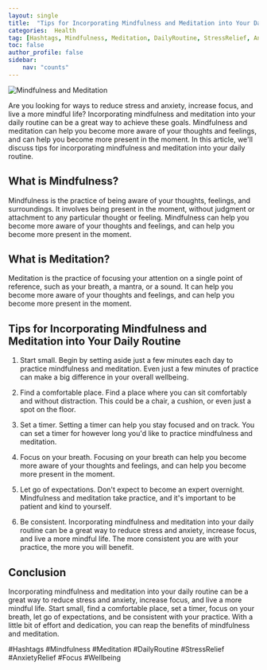 ```yaml
---
layout: single
title:  "Tips for Incorporating Mindfulness and Meditation into Your Daily Routine"
categories:  Health
tag: [Hashtags, Mindfulness, Meditation, DailyRoutine, StressRelief, AnxietyRelief, Focus, Wellbeing, ]
toc: false
author_profile: false
sidebar:
    nav: "counts"
---
```

    
![Mindfulness and Meditation](https://images.pexels.com/photos/859087/pexels-photo-859087.jpeg?auto=compress&cs=tinysrgb&dpr=2&h=650&w=940)

Are you looking for ways to reduce stress and anxiety, increase focus, and live a more mindful life? Incorporating mindfulness and meditation into your daily routine can be a great way to achieve these goals. Mindfulness and meditation can help you become more aware of your thoughts and feelings, and can help you become more present in the moment. In this article, we'll discuss tips for incorporating mindfulness and meditation into your daily routine.

## What is Mindfulness?

Mindfulness is the practice of being aware of your thoughts, feelings, and surroundings. It involves being present in the moment, without judgment or attachment to any particular thought or feeling. Mindfulness can help you become more aware of your thoughts and feelings, and can help you become more present in the moment.

## What is Meditation?

Meditation is the practice of focusing your attention on a single point of reference, such as your breath, a mantra, or a sound. It can help you become more aware of your thoughts and feelings, and can help you become more present in the moment.

## Tips for Incorporating Mindfulness and Meditation into Your Daily Routine

1. Start small. Begin by setting aside just a few minutes each day to practice mindfulness and meditation. Even just a few minutes of practice can make a big difference in your overall wellbeing.

2. Find a comfortable place. Find a place where you can sit comfortably and without distraction. This could be a chair, a cushion, or even just a spot on the floor.

3. Set a timer. Setting a timer can help you stay focused and on track. You can set a timer for however long you'd like to practice mindfulness and meditation.

4. Focus on your breath. Focusing on your breath can help you become more aware of your thoughts and feelings, and can help you become more present in the moment.

5. Let go of expectations. Don't expect to become an expert overnight. Mindfulness and meditation take practice, and it's important to be patient and kind to yourself.

6. Be consistent. Incorporating mindfulness and meditation into your daily routine can be a great way to reduce stress and anxiety, increase focus, and live a more mindful life. The more consistent you are with your practice, the more you will benefit.

## Conclusion

Incorporating mindfulness and meditation into your daily routine can be a great way to reduce stress and anxiety, increase focus, and live a more mindful life. Start small, find a comfortable place, set a timer, focus on your breath, let go of expectations, and be consistent with your practice. With a little bit of effort and dedication, you can reap the benefits of mindfulness and meditation.

#Hashtags
#Mindfulness #Meditation #DailyRoutine #StressRelief #AnxietyRelief #Focus #Wellbeing